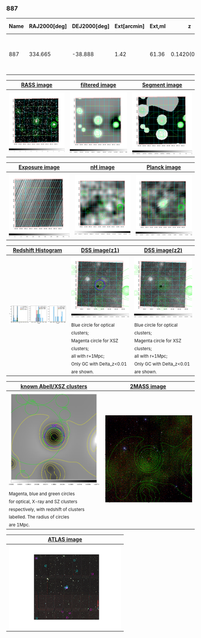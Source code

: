 <div STYLE="page-break-after: always;"></div>

### 887

|Name|RAJ2000[deg]|DEJ2000[deg] |Ext[arcmin]| Ext,ml | z | z_src| C|GC(XSZ,Delta_z<0.01)| GC(OPT,Delta_z<0.01)|GC| R_sig[arcmin] | R500[arcmin] | R500[Mpc]| CRsig[c/s] | CR500[c/s] |L500[1E44 erg/s]|F500[1E-12 erg/s/cm^2]| M500[1E14 Msun]|Tx[keV]|Cnt_sig|Beta|Rc[arcmin]|Comment|Alias|
|---|---|---|---|---|---|------|---|--------|---------|----------|---|---|---|---|---|---|---|---|---|---|---|---|---|---|
|887| 334.665| -38.888| 1.42| 61.36| 0.1420(0.005)| z1, z_xsz| B| MCXC, PSZ2, Tar| A, N, W| A, MCXC, N, PSZ2, Tar, W, XB| 6.362| 7.640| 1.145| 0.339(0.045)| 0.351(0.046)| 3.895(0.215)| 7.215(0.399)| 4.90(0.13)| 5.97(0.10)| 112.1| 0.939(-0.080+0.044)| 3.290(-0.398+0.294)| -| k097|

|[RASS image](../image/887/887_img.pdf)|[filtered image](../image/887/887_fil.pdf)|[Segment image](../image/887/887_seg.pdf)|
|-------------------|--------------------|-------------------|
| <img src="../image/887/887_img.png" width="300">  | <img src="../image/887/887_fil.png" width="300">   | <img src="../image/887/887_seg.png" width="300">  |

|[Exposure image](../image/887/887_mex.pdf)| [nH image](../image/887/887_nh.pdf)| [Planck image](../image/887/887_p.pdf)|
|-------------------|--------------------|-------------------|
|<img src="../image/887/887_mex.png" width="300">   | <img src="../image/887/887_nh.png" width="300">    | <img src="../image/887/887_p.png" width="300"> |

|[Redshift Histogram](../image/887/887_zg.pdf) | [DSS image(z1)](../image/887/887_dss_z1.pdf)      |  [DSS image(z2)](../image/887/887_dss_z2.pdf)    |
|-------------------|--------------------|-------------------|
|<img src="../image/887/887_zg.png" width="300"> |<img src="../image/887/887_dss_z1.png" width="300"> <sub><br>Blue circle for optical clusters; <br>Magenta circle for XSZ clusters; <br>all with r=1Mpc; <br>Only GC with Delta_z<0.01 are shown. </sub>| <img src="../image/887/887_dss_z2.png" width="300"><sub><br>Blue circle for optical clusters; <br>Magenta circle for XSZ clusters; <br>all with r=1Mpc; <br>Only GC with Delta_z<0.01 are shown. </sub> |

|[known Abell/XSZ clusters](../image/887/887_gc.pdf) | [2MASS image](../image/887/887_2mass.pdf)      |
|-------------------|-------------------|
|<img src=../image/887/887_gc.png width="300"> <br><sub>Magenta, blue and green circles <br>for optical, X-ray and SZ clusters <br>respectively, with redshift of clusters <br>labelled. The radius of circles <br>are 1Mpc.</sub>|<img src="../image/887/887_2mass.png" width="300">  |

|[ATLAS image](../image/887/887_s.pdf)        |
|-------------------|
| <img src="../image/887/887_s.pdf" width="300">  |
